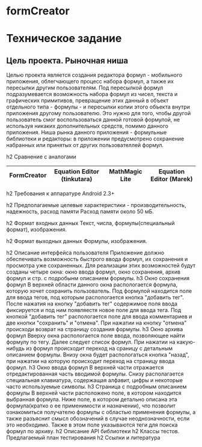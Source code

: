 # formCreator
# Техническое задание

## Цель проекта. Рыночная ниша

Целью проекта является создания редактора формул - мобильного приложения, облегчающего процесс набора формул, а также их пересылки другим пользователям. Под пересылкой формул подразумевается возможность набора формул из чисел, текста и графических примитивов, превращение этих данный в объект отдельного типа - формулы - и пересылки копии этого объекта внутри приложения другому пользователю. Это нужно для того, чтобы другой пользователь смог воспользоваться данной готовой формулой, не используя никаких дополнительных средств, помимо данного приложения. Ниша рынка данного приложения - формульные библиотеки и редакторы: в приложении предусмотрено сохранение набранных или принятых от других пользователлей формул.

h2 Сравнение с аналогами

| FormCreator| Equation Editor (tinkutara) | MathMagic Lite | Equation Editor (Marek)|
|------------|-----------------------------|----------------|------------------------|


h2 Требования к аппаратуре
Android 2.3+

h2 Предполагаемые целевые характеристики - производительность, надежность, расход памяти
Расход памяти около 50 мБ.

h2 Формат входных данных
Текст, числа, формулы(специальный формат), изображения.

h2 Формат выходных данных
Формулы, изображения.

h2 Описание интерфейса пользователя
Приложение должно обеспечивать возможность быстрого ввода формул, их сохранения и просмотра уже сохраненных. Для реализации этих возможностей будут созданы четыре окна: окно ввода формул, окно сохранения, архив формул и стр. с подробынм описанием формулы.
h3 Окно сохранения формул
В верхней области данного окна распологается формула, которую хочет сохранить пользователь. Под формулой находится поле для ввода тегов, под которым распологается кнопка "добавить тег". После нажатия на кнопку  "добавить тег" содержимое поля ввода фиксируется и под ним появляестя новое поле для ввода тега. Под кнопкой "добавить тег" распологается поле для ввода комментариев и две кнопки "сохранить" и "отмена". При нажатии на кнопку "отмена" происходи возврат на страницу создания формулы.
h3 Окно архива формул
Вверху окна распологается поле ввода, позволяющее найти формулу по тегу. Далее следует список формул. При нажатии на какую-нибудь из формул происходит переход на сраницу с детальным описанием формулы. Внизу окна будет распологаться кнопка "назад", при нажатии на которую происходит переход на страницу ввода формул.
h3 Окно ввода формул
В верхней части отражается отредактированная часть вводимой формулы. Снизу располагается специальная клавиатура, содержащая алфавит, цифры и некоторые часто используемые символы.
h3 Страница с подробным описанием формулы
В верхней части расположено поле, в котором находится выбранная формула. Ниже поле, в котором детально описана эта формула(кратко о ее применимости и назначении), что позволит ознакомиться получателю формулы с областью применения формулы, а также разъяснит смысл обозначений в случае неоднозначности, если это необходимо. Также в этом поле указываются теги для поиска формул по архиву.
h2 Описание API библиотеки
h2 Классы тестов. Предлагаемый план тестирования
h2 Ссылки и литература
